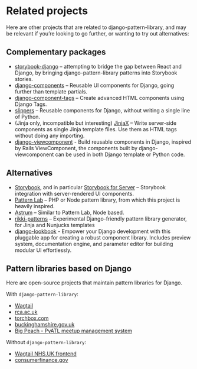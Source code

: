# Related projects

Here are other projects that are related to django-pattern-library, and may be relevant if you’re looking to go further, or wanting to try out alternatives:

## Complementary packages

- [storybook-django](https://github.com/torchbox/storybook-django) – attempting to bridge the gap between React and Django, by bringing django-pattern-library patterns into Storybook stories.
- [django-components](https://github.com/EmilStenstrom/django-components/) – Reusable UI components for Django, going further than template partials.
- [django-component-tags](https://github.com/syse-i/django-component-tags) – Create advanced HTML components using Django Tags.
- [slippers](https://github.com/mixxorz/slippers) – Reusable components for Django, without writing a single line of Python.
- (Jinja only, incompatible but interesting) [JinjaX](https://jinjax.scaletti.dev/) – Write server-side components as single Jinja template files. Use them as HTML tags without doing any importing.
- [django-viewcomponent](https://github.com/rails-inspire-django/django-viewcomponent) - Build reusable components in Django, inspired by Rails ViewComponent, the components built by django-viewcomponent can be used in both Django template or Python code.

## Alternatives

- [Storybook](https://storybook.js.org/), and in particular [Storybook for Server](https://github.com/storybookjs/storybook/tree/master/app/server) – Storybook integration with server-rendered UI components.
- [Pattern Lab](http://patternlab.io/) – PHP or Node pattern library, from which this project is heavily inspired.
- [Astrum](http://astrum.nodividestudio.com/) – Similar to Pattern Lab, Node based.
- [rikki-patterns](https://github.com/springload/rikki-patterns) – Experimental Django-friendly pattern library generator, for Jinja and Nunjucks templates
- [django-lookbook](https://github.com/rails-inspire-django/django-lookbook) - Empower your Django development with this pluggable app for creating a robust component library. Includes preview system, documentation engine, and parameter editor for building modular UI effortlessly.

## Pattern libraries based on Django

Here are open-source projects that maintain pattern libraries for Django.

With `django-pattern-library`:

- [Wagtail](https://github.com/wagtail/wagtail)
- [rca.ac.uk](https://github.com/torchbox/rca-wagtail-2019)
- [torchbox.com](https://github.com/torchbox/wagtail-torchbox)
- [buckinghamshire.gov.uk](https://github.com/Buckinghamshire-Digital-Service/buckinghamshire-council)
- [Big Peach - PyATL meetup management system](https://github.com/pyatl/big-peach)

Without `django-pattern-library`:

- [Wagtail NHS.UK frontend](https://github.com/nhsuk/wagtail-nhsuk-frontend)
- [consumerfinance.gov](https://github.com/cfpb/consumerfinance.gov)
